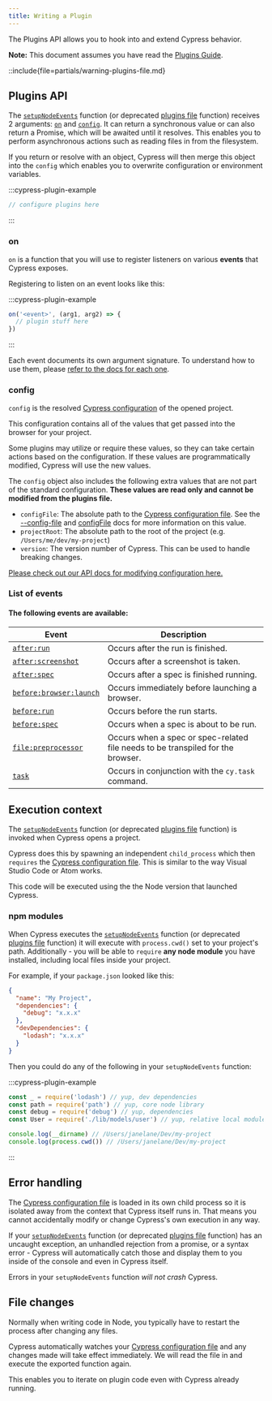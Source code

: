 ```yaml
---
title: Writing a Plugin
---
```


The Plugins API allows you to hook into and extend Cypress behavior.

<Alert type="info">

**Note:** This document assumes you have read the
[Plugins Guide](/guides/tooling/plugins-guide).

</Alert>

::include{file=partials/warning-plugins-file.md}

## Plugins API

The [`setupNodeEvents`](/guides/references/configuration#setupNodeEvents)
function (or deprecated
[plugins file](/guides/references/legacy-configuration#Plugins) function)
receives 2 arguments: [`on`](#on) and [`config`](#config). It can return a
synchronous value or can also return a Promise, which will be awaited until it
resolves. This enables you to perform asynchronous actions such as reading files
in from the filesystem.

If you return or resolve with an object, Cypress will then merge this object
into the `config` which enables you to overwrite configuration or environment
variables.

:::cypress-plugin-example

```javascript
// configure plugins here
```

:::

### on

`on` is a function that you will use to register listeners on various **events**
that Cypress exposes.

Registering to listen on an event looks like this:

:::cypress-plugin-example

```javascript
on('<event>', (arg1, arg2) => {
  // plugin stuff here
})
```

:::

Each event documents its own argument signature. To understand how to use them,
please [refer to the docs for each one](#List-of-events).

### config

`config` is the resolved
[Cypress configuration](/guides/references/configuration) of the opened project.

This configuration contains all of the values that get passed into the browser
for your project.

Some plugins may utilize or require these values, so they can take certain
actions based on the configuration. If these values are programmatically
modified, Cypress will use the new values.

<Alert type="warning">

The `config` object also includes the following extra values that are not part
of the standard configuration. **These values are read only and cannot be
modified from the plugins file.**

- `configFile`: The absolute path to the
  [Cypress configuration file](/guides/references/configuration). See the
  [--config-file](/guides/guides/command-line#cypress-open) and
  [configFile](/guides/guides/module-api) docs for more information on this
  value.
- `projectRoot`: The absolute path to the root of the project (e.g.
  `/Users/me/dev/my-project`)
- `version`: The version number of Cypress. This can be used to handle breaking
  changes.

</Alert>

[Please check out our API docs for modifying configuration here.](/api/plugins/configuration-api)

### List of events

#### The following events are available:

| Event                                                      | Description                                                                     |
| ---------------------------------------------------------- | ------------------------------------------------------------------------------- |
| [`after:run`](/api/plugins/after-run-api)                  | Occurs after the run is finished.                                               |
| [`after:screenshot`](/api/plugins/after-screenshot-api)    | Occurs after a screenshot is taken.                                             |
| [`after:spec`](/api/plugins/after-spec-api)                | Occurs after a spec is finished running.                                        |
| [`before:browser:launch`](/api/plugins/browser-launch-api) | Occurs immediately before launching a browser.                                  |
| [`before:run`](/api/plugins/before-run-api)                | Occurs before the run starts.                                                   |
| [`before:spec`](/api/plugins/before-spec-api)              | Occurs when a spec is about to be run.                                          |
| [`file:preprocessor`](/api/plugins/preprocessors-api)      | Occurs when a spec or spec-related file needs to be transpiled for the browser. |
| [`task`](/api/commands/task)                               | Occurs in conjunction with the `cy.task` command.                               |

## Execution context

The [`setupNodeEvents`](/guides/references/configuration#setupNodeEvents)
function (or deprecated
[plugins file](/guides/references/legacy-configuration#Plugins) function) is
invoked when Cypress opens a project.

Cypress does this by spawning an independent `child_process` which then
`requires` the [Cypress configuration file](/guides/references/configuration).
This is similar to the way Visual Studio Code or Atom works.

This code will be executed using the the Node version that launched Cypress.

### npm modules

When Cypress executes the
[`setupNodeEvents`](/guides/references/configuration#setupNodeEvents) function
(or deprecated [plugins file](/guides/references/legacy-configuration#Plugins)
function) it will execute with `process.cwd()` set to your project's path.
Additionally - you will be able to `require` **any node module** you have
installed, including local files inside your project.

For example, if your `package.json` looked like this:

```json
{
  "name": "My Project",
  "dependencies": {
    "debug": "x.x.x"
  },
  "devDependencies": {
    "lodash": "x.x.x"
  }
}
```

Then you could do any of the following in your `setupNodeEvents` function:

:::cypress-plugin-example

```js
const _ = require('lodash') // yup, dev dependencies
const path = require('path') // yup, core node library
const debug = require('debug') // yup, dependencies
const User = require('./lib/models/user') // yup, relative local modules

console.log(__dirname) // /Users/janelane/Dev/my-project
console.log(process.cwd()) // /Users/janelane/Dev/my-project
```

:::

## Error handling

The [Cypress configuration file](/guides/references/configuration) is loaded in
its own child process so it is isolated away from the context that Cypress
itself runs in. That means you cannot accidentally modify or change Cypress's
own execution in any way.

If your [`setupNodeEvents`](/guides/references/configuration#setupNodeEvents)
function (or deprecated
[plugins file](/guides/references/legacy-configuration#Plugins) function) has an
uncaught exception, an unhandled rejection from a promise, or a syntax error -
Cypress will automatically catch those and display them to you inside of the
console and even in Cypress itself.

Errors in your `setupNodeEvents` function _will not crash_ Cypress.

## File changes

Normally when writing code in Node, you typically have to restart the process
after changing any files.

Cypress automatically watches your
[Cypress configuration file](/guides/references/configuration) and any changes
made will take effect immediately. We will read the file in and execute the
exported function again.

This enables you to iterate on plugin code even with Cypress already running.
